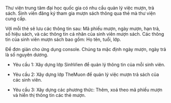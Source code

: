 Thư viện trung tâm đại học quốc gia có nhu cầu quản lý việc mượn, trả sách. Sinh viên đăng ký tham gia mượn sách thông qua thẻ mà thư viện cung cấp.

Với mỗi thẻ sẽ lưu các thông tin sau: Mã phiếu mượn, ngày mượn, hạn trả, số hiệu sách, và các thông tin cá nhân của sinh viên mượn sách. Các thông tin của sinh viên mượn sách bao gồm: Họ tên, tuổi, lớp.

Để đơn giản cho ứng dụng console. Chúng ta mặc định ngày mượn, ngày trả là số nguyên dương.

- Yêu cầu 1: Xây dựng lớp SinhVien để quản lý thông tin của mỗi sinh viên.

- Yêu cầu 2: Xây dựng lớp TheMuon để quản lý việc mượn trả sách của các sinh viên.

- Yêu cầu 3: Xây dựng các phương thức: Thêm, xoá theo mã phiếu mượn và hiển thị thông tin các thẻ mượn.